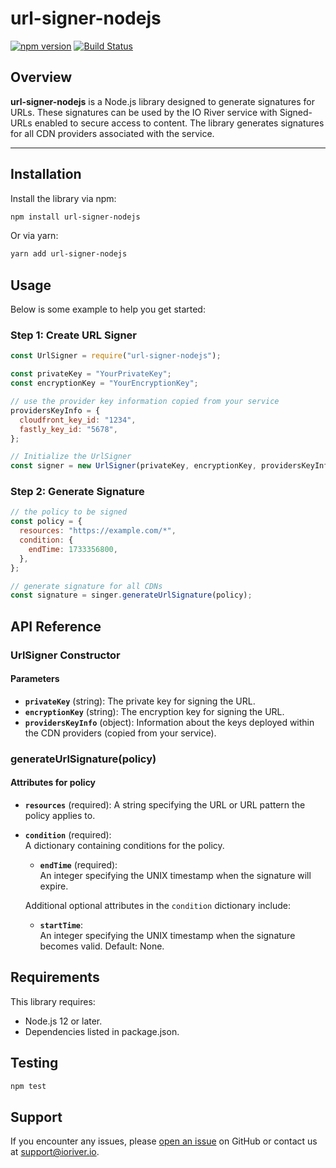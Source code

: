 # url-signer-nodejs

[![npm version](https://img.shields.io/npm/v/@ioriver/url-signer-js)](https://www.npmjs.com/package/@ioriver/url-signer-js)
[![Build Status](https://github.com/ioriver/url-signer-nodejs/actions/workflows/master.yml/badge.svg)](https://github.com/ioriver/url-signer-nodejs/actions)

## Overview

**url-signer-nodejs** is a Node.js library designed to generate signatures for URLs. These signatures can be used by the IO River service with Signed-URLs enabled to secure access to content. The library generates signatures for all CDN providers associated with the service.

---

## Installation

Install the library via npm:

```bash
npm install url-signer-nodejs
```

Or via yarn:

```bash
yarn add url-signer-nodejs
```

## Usage

Below is some example to help you get started:

### Step 1: Create URL Signer

```javascript
const UrlSigner = require("url-signer-nodejs");

const privateKey = "YourPrivateKey";
const encryptionKey = "YourEncryptionKey";

// use the provider key information copied from your service
providersKeyInfo = {
  cloudfront_key_id: "1234",
  fastly_key_id: "5678",
};

// Initialize the UrlSigner
const signer = new UrlSigner(privateKey, encryptionKey, providersKeyInfo);
```

### Step 2: Generate Signature

```javascript
// the policy to be signed
const policy = {
  resources: "https://example.com/*",
  condition: {
    endTime: 1733356800,
  },
};

// generate signature for all CDNs
const signature = singer.generateUrlSignature(policy);
```

## API Reference

### UrlSigner Constructor

#### Parameters

- **`privateKey`** (string): The private key for signing the URL.
- **`encryptionKey`** (string): The encryption key for signing the URL.
- **`providersKeyInfo`** (object): Information about the keys deployed within the CDN providers (copied from your service).

### generateUrlSignature(policy)

#### Attributes for policy

- **`resources`** (required):
  A string specifying the URL or URL pattern the policy applies to.

- **`condition`** (required):  
  A dictionary containing conditions for the policy.

  - **`endTime`** (required):  
    An integer specifying the UNIX timestamp when the signature will expire.

  Additional optional attributes in the `condition` dictionary include:

  - **`startTime`**:  
    An integer specifying the UNIX timestamp when the signature becomes valid. Default: None.

## Requirements

This library requires:

- Node.js 12 or later.
- Dependencies listed in package.json.

## Testing

```bash
npm test
```

## Support

If you encounter any issues, please [open an issue](https://github.com/ioriver/url-signer-nodejs/issues) on GitHub or contact us at support@ioriver.io.

